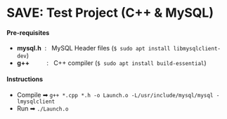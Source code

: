 # SAVE: Test Project (C++ & MySQL)

#### Pre-requisites
- **mysql.h** &nbsp;: &nbsp; MySQL Header files (`$ sudo apt install libmysqlclient-dev`)
- **g++** &nbsp;&nbsp;&nbsp;&nbsp;&nbsp;&nbsp;&nbsp;&nbsp; : &nbsp; C++ compiler (`$ sudo apt install build-essential`)

#### Instructions
- Compile  ➡  `g++ *.cpp *.h -o Launch.o -L/usr/include/mysql/mysql -lmysqlclient`
- Run  ➡  `./Launch.o`
